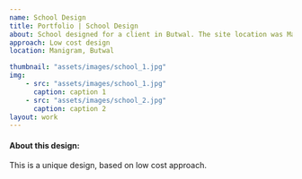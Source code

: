 ```yaml
---
name: School Design
title: Portfolio | School Design
about: School designed for a client in Butwal. The site location was Manigram, Butwal.
approach: Low cost design
location: Manigram, Butwal

thumbnail: "assets/images/school_1.jpg"
img: 
    - src: "assets/images/school_1.jpg"
      caption: caption 1
    - src: "assets/images/school_2.jpg"
      caption: caption 2
layout: work
---
```


#### About this design: 
This is a unique design, based on low cost approach.
